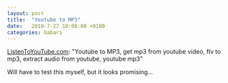 ```yaml
---
layout: post
title:  "Youtube to MP3"
date:   2010-7-27 10:00:00 +0100
categories: habari
---
```

<p><a href="http://www.listentoyoutube.com/">ListenToYouTube.com</a>: "Youtube to MP3, get mp3 from youtube video, flv to mp3, extract audio from youtube, youtube mp3"</p>
<p>Will have to test this myself, but it looks promising...</p>